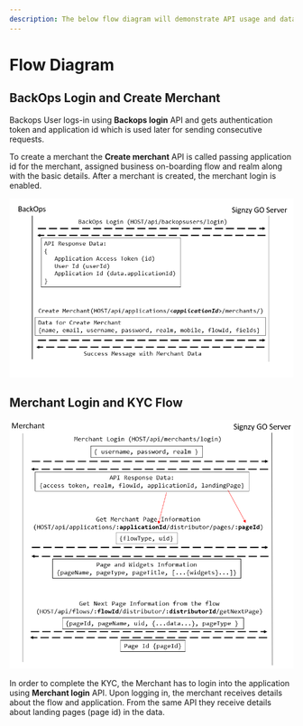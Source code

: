 ```yaml
---
description: The below flow diagram will demonstrate API usage and data flow.
---
```


# Flow Diagram

## BackOps Login and Create Merchant

Backops User logs-in using **Backops login** API and gets authentication token and application id which is used later for sending consecutive requests.

To create a merchant the **Create merchant** API is called passing application id for the merchant, assigned business on-boarding flow and realm along with the basic details. After a merchant is created, the merchant login is enabled.

![Create Merchant Flow](../.gitbook/assets/merchant-flow.png)

&#x20;

## Merchant Login and KYC Flow

![](<../.gitbook/assets/merchant-flow-2 (1).PNG>)

In order to complete the KYC, the Merchant has to login into the application using **Merchant login** API. Upon logging in, the merchant receives details about the flow and application. From the same API they receive details about landing pages (page id) in the data.

##

